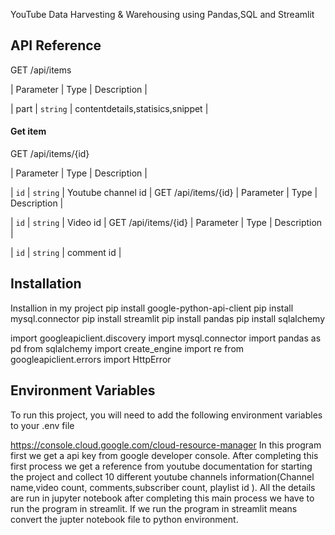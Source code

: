 YouTube Data Harvesting & Warehousing using Pandas,SQL and Streamlit


## API Reference

  GET /api/items


| Parameter | Type     | Description                |

| part | `string` | contentdetails,statisics,snippet |

#### Get item

  GET /api/items/{id}

| Parameter | Type     | Description |

| `id`      | `string` | Youtube channel id |
GET /api/items/{id}
| Parameter | Type     | Description |

| `id`      | `string` | Video id |
GET /api/items/{id}
| Parameter | Type     | Description |

| `id`      | `string` | comment  id |





## Installation

Installion in my project
pip install google-python-api-client
pip install mysql.connector
pip install streamlit
pip install pandas
pip install sqlalchemy


import googleapiclient.discovery
import mysql.connector
import pandas as pd
from sqlalchemy import create_engine
import re
from googleapiclient.errors import HttpError
    
## Environment Variables

To run this project, you will need to add the following environment variables to your .env file

https://console.cloud.google.com/cloud-resource-manager
In this program first we get a api key from google developer console. After completing this first process  we get a reference from youtube documentation for starting the project and collect 10 different youtube channels information(Channel name,video count, comments,subscriber count, playlist id ).
All the details are run in jupyter notebook after completing this main process we have to run the program in streamlit.
If we run the program in streamlit means convert the jupter notebook file to python environment.